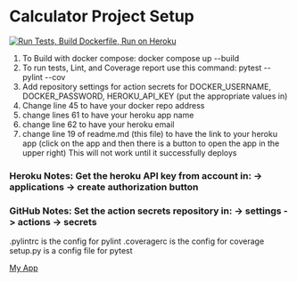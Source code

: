 # Calculator Project Setup
[![Run Tests, Build Dockerfile, Run on Heroku](https://github.com/RohitD007/flask/actions/workflows/test-build-deploy.yml/badge.svg)](https://github.com/RohitD007/flask/actions/workflows/test-build-deploy.yml)
1. To Build with docker compose:
   docker compose up --build
2. To run tests, Lint, and Coverage report use this command: pytest --pylint --cov
3. Add repository settings for action secrets for DOCKER_USERNAME, DOCKER_PASSWORD, HEROKU_API_KEY (put the appropriate
   values in)
4. Change line 45 to have your docker repo address
5. change lines 61 to have your heroku app name
6. change line 62 to have your heroku email
7. change line 19 of readme.md (this file) to have the link to your heroku app (click on the app and then there is a
   button to open the app in the upper right)  This will not work until it successfully deploys

### Heroku Notes: Get the heroku API key from account in: -> applications -> create authorization button
### GitHub Notes:  Set the action secrets repository in: -> settings -> actions -> secrets




.pylintrc is the config for pylint .coveragerc is the config for coverage setup.py is a config file for pytest

[My App](https://rgd3-flask.herokuapp.com/)

